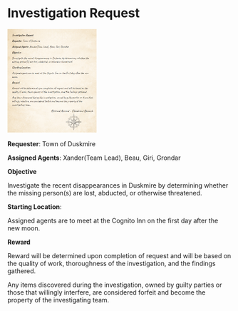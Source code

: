 # Investigation Request

<img src="Investigation_Request_Official.png" alt="Investigation_Request_Official" width="200"/>

**Requester**: Town of Duskmire

**Assigned Agents**: Xander(Team Lead), Beau, Giri, Grondar

**Objective**

Investigate the recent disappearances in Duskmire by determining whether the missing person(s) are lost, abducted, or otherwise threatened.

**Starting Location**:

Assigned agents are to meet at the Cognito Inn on the first day after the new moon.

**Reward**

Reward will be determined upon completion of request and will be based on the quality of work, thoroughness of the investigation, and the findings gathered.

Any items discovered during the investigation, owned by guilty parties or those that willingly interfere, are considered forfeit and become the property of the investigating team.